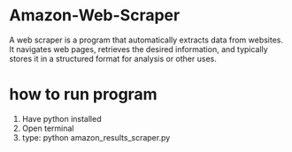 # Amazon-Web-Scraper
A web scraper is a program that automatically extracts data from websites. It navigates web pages, retrieves the desired information, and typically stores it in a structured format for analysis or other uses.

# how to run program
1. Have python installed
2. Open terminal 
3. type: python amazon_results_scraper.py
